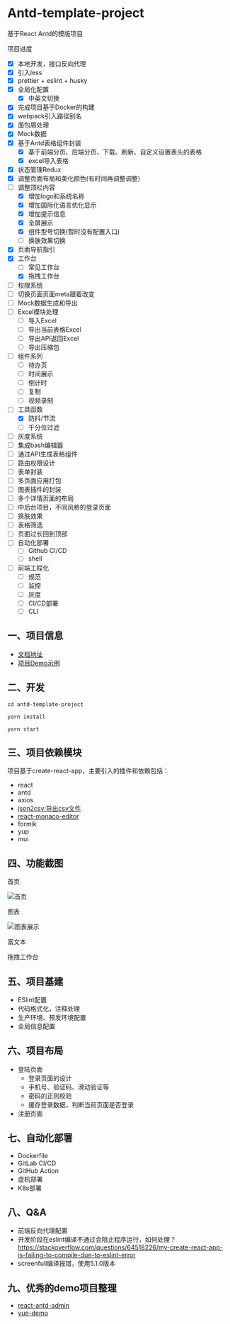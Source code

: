 # Antd-template-project

基于React Antd的模版项目

项目进度
- [x] 本地开发，接口反向代理
- [x] 引入less
- [x] prettier + eslint + husky
- [x] 全局化配置
    - [x] 中英文切换
- [x] 完成项目基于Docker的构建
- [x] webpack引入路径别名
- [x] 面包屑处理
- [x] Mock数据
- [x] 基于Antd表格组件封装
    - [x] 基于前端分页、后端分页、下载、刷新、自定义设置表头的表格
    - [x] excel导入表格
- [x] 状态管理Redux
- [x] 调整页面布局和美化颜色(有时间再调整调整)
- [ ] 调整顶栏内容
    - [x] 增加logo和系统名称
    - [x] 增加国际化语言优化显示
    - [x] 增加提示信息
    - [x] 全屏展示
    - [x] 组件型号切换(暂时没有配置入口)
    - [ ] 换肤效果切换
- [x] 页面导航指引
- [x] 工作台
    - [ ] 常见工作台
    - [x] 拖拽工作台
- [ ] 权限系统
- [ ] 切换页面页面meta跟着改变
- [ ] Mock数据生成和导出
- [ ] Excel模块处理
    - [ ] 导入Excel
    - [ ] 导出当前表格Excel
    - [ ] 导出API返回Excel
    - [ ] 导出压缩包
- [ ] 组件系列
    - [ ] 待办页
    - [ ] 时间展示
    - [ ] 倒计时
    - [ ] 复制
    - [ ] 视频录制
- [ ] 工具函数
    - [x] 防抖/节流
    - [ ] 千分位过滤
- [ ] 灰度系统
- [ ] 集成bash编辑器
- [ ] 通过API生成表格组件
- [ ] 路由权限设计
- [ ] 表单封装
- [ ] 多页面应用打包
- [ ] 图表插件的封装
- [ ] 多个详情页面的布局
- [ ] 中后台项目，不同风格的登录页面
- [ ] 换肤效果
- [ ] 表格筛选
- [ ] 页面过长回到顶部
- [ ] 自动化部署
  - [ ] Github CI/CD
  - [ ] shell
- [ ] 前端工程化
    - [ ] 规范
    - [ ] 监控
    - [ ] 灰度
    - [ ] CI/CD部署
    - [ ] CLI

## 一、项目信息

- [文档地址](https://github.com/richLpf/antd-template-demo/tree/main/docs)
- [项目Demo示例]()
## 二、开发

```
cd antd-template-project

yarn install

yarn start
```

## 三、项目依赖模块

项目基于create-react-app，主要引入的插件和依赖包括：

- react
- antd
- axios
- [json2csv:导出csv文件](https://www.npmjs.com/package/json2csv)
- [react-monaco-editor](https://github.com/react-monaco-editor/react-monaco-editor)
- formik
- yup
- mui

## 四、功能截图

首页

![首页](https://cdn.jsdelivr.net/gh/richLpf/pictures@main/gitbook/1650191170715dashboard.png)

图表

![图表展示](https://cdn.jsdelivr.net/gh/richLpf/pictures@main/gitbook/1639620289264demo1.png)

富文本

拖拽工作台
## 五、项目基建

- ESlint配置
- 代码格式化，注释处理
- 生产环境、预发环境配置
- 全局信息配置

## 六、项目布局

- 登陆页面
    - 登录页面的设计
    - 手机号、验证码、滑动验证等
    - 密码的正则校验
    - 缓存登录数据，判断当前页面是否登录
- 注册页面


## 七、自动化部署

- Dockerfile
- GitLab CI/CD
- GitHub Action
- 虚机部署
- K8s部署

## 八、Q&A

- 前端反向代理配置
- 开发阶段在eslint编译不通过会阻止程序运行，如何处理？
https://stackoverflow.com/questions/64518226/my-create-react-app-is-failing-to-compile-due-to-eslint-error
- screenfull编译报错，使用5.1.0版本


## 九、优秀的demo项目整理
- [react-antd-admin](https://nlrx.gitee.io/react-antd-admin-template/#/dashboard)
- [vue-demo](https://panjiachen.github.io/vue-element-admin/#/dashboard)


